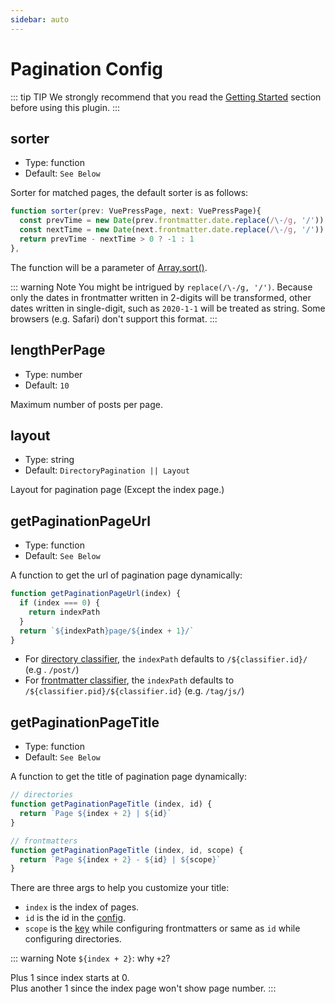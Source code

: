```yaml
---
sidebar: auto
---
```


# Pagination Config

::: tip TIP
We strongly recommend that you read the [Getting Started](../guide/getting-started.md) section before using this plugin.
:::

## sorter

- Type: function
- Default: `See Below`

Sorter for matched pages, the default sorter is as follows:

```typescript
function sorter(prev: VuePressPage, next: VuePressPage){
  const prevTime = new Date(prev.frontmatter.date.replace(/\-/g, '/')).getTime()
  const nextTime = new Date(next.frontmatter.date.replace(/\-/g, '/')).getTime()
  return prevTime - nextTime > 0 ? -1 : 1
},
```
The function will be a parameter of [Array.sort()](https://developer.mozilla.org/en-US/docs/Web/JavaScript/Reference/Global_Objects/Array/sort).

::: warning Note
You might be intrigued by `replace(/\-/g, '/')`. Because only the dates in frontmatter written in 2-digits will be transformed, other dates written in single-digit, such as `2020-1-1` will be treated as string. Some browsers (e.g. Safari) don't support this format.
:::

## lengthPerPage

- Type: number
- Default: `10`

Maximum number of posts per page.

## layout

- Type: string
- Default: `DirectoryPagination || Layout`

Layout for pagination page (Except the index page.)

## getPaginationPageUrl

- Type: function
- Default: `See Below`

A function to get the url of pagination page dynamically:

```js
function getPaginationPageUrl(index) {
  if (index === 0) {
    return indexPath
  }
  return `${indexPath}page/${index + 1}/`
}
```

- For [directory classifier](../README.md#directory-classifier), the `indexPath` defaults to `/${classifier.id}/` (e.g
. `/post/`)
- For [frontmatter classifier](../README.md#frontmatter-classifier), the `indexPath` defaults to `/${classifier.pid}/${classifier.id}` 
(e.g. `/tag/js/`)

## getPaginationPageTitle

- Type: function
- Default: `See Below`

A function to get the title of pagination page dynamically:

```js
// directories
function getPaginationPageTitle (index, id) {
  return `Page ${index + 2} | ${id}`
}

// frontmatters
function getPaginationPageTitle (index, id, scope) {
  return `Page ${index + 2} - ${id} | ${scope}`
}
```

There are three args to help you customize your title: 
- `index` is the index of pages.
- `id` is the id in the [config](../config/#id).
- `scope` is the [key](../config/#keys) while configuring frontmatters or same as `id` while configuring directories.

::: warning Note
`${index + 2}`: why `+2`?

Plus 1 since index starts at 0. <br>
Plus another 1 since the index page won't show page number.
:::
